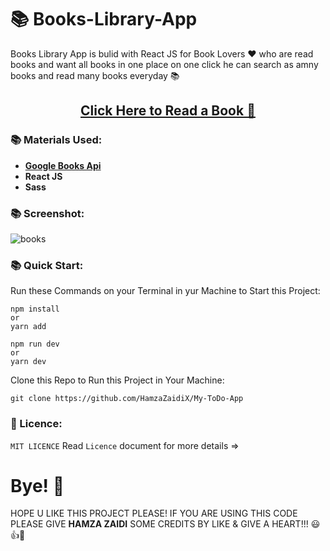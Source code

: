 # 📚 Books-Library-App

Books Library App is bulid with React JS for Book Lovers ♥ who are read books and want all books in one place on one click he can search as amny books and read many books everyday 📚

<h2 align="center"><a href="https://book-lovers-app-shjz.vercel.app/" align="center">Click Here to Read a Book 📙</a></h2>

### 📚 Materials Used:

- [**Google Books Api**](https://developers.google.com/books/docs/v1/getting_started)
- **React JS**
- **Sass**

### 📚 Screenshot:

![books](https://user-images.githubusercontent.com/52501040/199244553-09302872-937e-483f-944c-358a0333ecdb.png)

### 📚 Quick Start:

Run these Commands on your Terminal in yur Machine to Start this Project:

```
npm install
or
yarn add
```
```
npm run dev
or
yarn dev
```
Clone this Repo to Run this Project in Your Machine:

```
git clone https://github.com/HamzaZaidiX/My-ToDo-App
```

### 📝 Licence:

`MIT LICENCE` Read `Licence` document for more details =>

# Bye! 👋
HOPE U LIKE THIS PROJECT PLEASE! IF YOU ARE USING THIS CODE PLEASE GIVE **HAMZA ZAIDI** SOME CREDITS BY LIKE & GIVE A HEART!!! 😃👍💛


